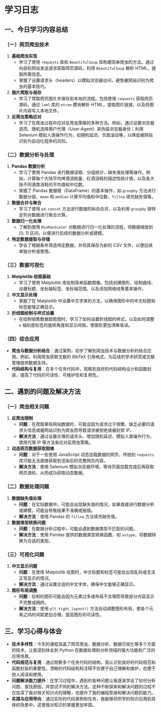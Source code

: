# 学习日志

## 一、今日学习内容总结

### （一）网页爬虫技术
1. **基础爬虫实现**
   - 学习了使用 `requests` 库和 `BeautifulSoup` 库构建简单爬虫的方法。通过向目标网站发送请求获取网页源码，利用 `BeautifulSoup` 解析 HTML，提取所需信息。
   - 掌握了设置请求头（headers）以模拟浏览器访问，避免被网站识别为爬虫的基本技巧。
2. **图片爬取与保存**
   - 学习了爬取网页图片并保存到本地的流程。包括使用 `requests` 获取网页源码，通过 `lxml` 库的 `etree` 模块解析 HTML，提取图片链接，以及将图片内容写入本地文件。
3. **反爬虫策略应对**
   - 学习了在爬虫过程中应对反爬虫策略的多种方法。例如，通过设置浏览器选项、随机选择用户代理（User-Agent）来伪装浏览器身份；利用 Selenium 模拟人类操作行为，如随机延迟、页面滚动等，以降低被网站识别为自动化程序的风险。

### （二）数据分析与处理
1. **Pandas 数据分析**
   - 学习了使用 Pandas 进行数据读取、分组统计、缺失值处理等操作。例如，计算每个大陆平均啤酒消耗量、红酒消耗的描述性统计值，以及各大陆不同酒类消耗的平均值和中位数。
   - 掌握了 Pandas 数据框（DataFrame）的基本操作，如 `groupby` 方法进行数据分组、`mean` 和 `median` 计算平均值和中位数、`fillna` 填充缺失值等。
2. **数据合并与聚合**
   - 学习了使用 `pd.concat` 方法进行数据的纵向合并，以及利用 `groupby` 按特定列对数据进行聚合计算。
3. **数据归一化处理**
   - 了解到使用 `MinMaxScaler` 对数据进行归一化处理的流程，将数据缩放到 [0, 1] 区间，以便进行后续的数据分析或建模。
4. **特定数据提取与存储**
   - 学会了根据条件筛选特定数据，并将其保存为新的 CSV 文件，以便后续单独分析或使用。

### （三）数据可视化
1. **Matplotlib 绘图基础**
   - 学习了使用 Matplotlib 库绘制简单函数图像。包括创建图形、绘制曲线、设置标题、坐标轴标签、坐标轴范围，以及添加网格线等基本操作。
2. **中文显示处理**
   - 掌握了在 Matplotlib 中设置中文字体的方法，以确保图形中的中文标题和标签能够正确显示。
3. **折线图绘制与样式设置**
   - 在绘制销售数据趋势图时，学习了如何设置折线图的样式，以及如何调整 x 轴刻度标签的旋转角度和显示间隔，使图形更加清晰易读。

### （四）综合应用
- **爬虫与数据分析结合**：通过案例，初步了解到爬虫技术与数据分析的结合应用。例如，利用爬虫获取文献的 BibTeX 引用格式，为后续的学术研究或文献管理提供数据支持。
- **代码结构与复用**：在多个任务代码中，观察到良好的代码结构设计和函数封装，提高了代码的可读性、可维护性和复用性。

## 二、遇到的问题及解决方法

### （一）爬虫相关问题
1. **反爬虫限制**
   - **问题**：在爬取某些网站数据时，可能会因为请求过于频繁、缺乏必要的请求头信息或被网站识别为爬虫而导致请求被拒绝或被封禁 IP。
   - **解决方法**：通过设置合理的请求头、增加随机延迟、模拟人类操作行为、使用代理 IP 等方法来应对反爬虫策略。
2. **动态网页数据获取困难**
   - **问题**：对于一些使用 JavaScript 动态加载数据的网页，传统的 `requests` 库可能无法直接获取到渲染后的完整网页内容。
   - **解决方法**：使用 Selenium 模拟浏览器环境，等待页面加载完成后再获取网页源码，从而成功获取动态数据。

### （二）数据处理问题
1. **数据缺失值处理**
   - **问题**：在实际数据中，可能会出现缺失值的情况，如果直接进行数据分析或建模，可能会导致结果不准确或报错。
   - **解决方法**：使用 Pandas 的 `fillna` 方法填充缺失值。
2. **数据类型转换问题**
   - **问题**：在数据分析过程中，可能会遇到数据类型不匹配的问题。
   - **解决方法**：使用 Pandas 提供的数据类型转换函数，如 `astype`，将数据转换为合适的类型。

### （三）可视化问题
1. **中文显示问题**
   - **问题**：在使用 Matplotlib 绘图时，中文标题和标签可能会出现乱码或无法正常显示的情况。
   - **解决方法**：通过设置合适的中文字体，确保中文能够正确显示。
2. **图形布局调整**
   - **问题**：绘制的图形可能会因为元素过多或布局不合理而导致部分内容显示不完整或拥挤。
   - **解决方法**：使用 `plt.tight_layout()` 方法自动调整图形布局，使各个元素之间的间距更加合理，提高图形的可读性。

## 三、学习心得与体会

- **技术多样性**：今天的课程涵盖了网页爬虫、数据分析、数据可视化等多个方面的技术，让我深刻体会到 Python 在数据处理和分析领域的强大功能和广泛的应用场景。
- **代码规范与复用**：通过观察多个任务代码的结构，我认识到良好的代码规范和函数封装的重要性。清晰的代码结构和注释不仅便于自己理解和维护，也便于他人阅读和使用。
- **问题解决能力提升**：在学习过程中，遇到的各种问题让我逐渐学会了如何分析问题、查找原因，并尝试不同的解决方法。这种不断探索和解决问题的过程不仅加深了我对相关知识点的理解，也提升了我的编程思维和解决问题的能力。
- **实践与应用导向**：通过实际的代码案例和任务，我能够将所学的知识应用到具体的场景中，这使我对知识的掌握更加牢固。